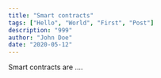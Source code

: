```yaml
---
title: "Smart contracts"
tags: ["Hello", "World", "First", "Post"]
description: "999"
author: "John Doe"
date: "2020-05-12"
---
```


Smart contracts are ....
